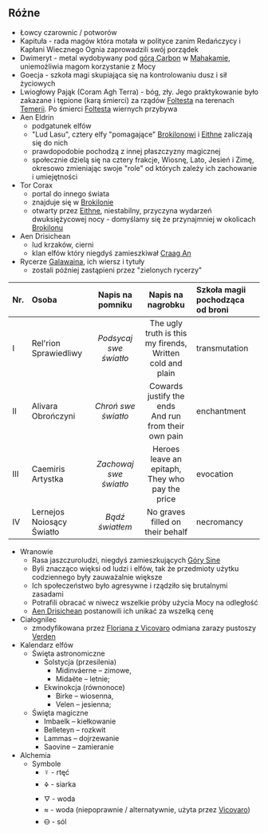 ## Różne
- <a id="r_lowca">Łowcy czarownic / potworów</a>
- <a id="r_kapitula">Kapituła</a> - rada magów która motała w polityce zanim Redańczycy i Kapłani Wiecznego Ognia zaprowadzili swój porządek
- <a id="r_dwimeryt">Dwimeryt</a> - metal wydobywany pod [górą Carbon](#l_gora_carbon) w [Mahakamie](#l_mahakam), uniemożliwia magom korzystanie z Mocy
- <a id="r_goecja">Goecja</a> - szkoła magi skupiająca się na kontrolowaniu dusz i sił życiowych
- <a id="r_lwioglowy_pajak">Lwiogłowy Pająk (Coram Agh Terra)</a> - bóg, zły. Jego praktykowanie było zakazane i tępione (karą śmierci) za rządów [Foltesta](#p_krol_foltest) na terenach [Temerii](#l_temeria). Po śmierci [Foltesta](#p_krol_foltest) wiernych przybywa
- <a id='r_aen_eldrin'>Aen Eldrin</a>
    - podgatunek elfów
    - "Lud Lasu", cztery elfy "pomagające" [Brokilonowi](#l_brokilon) i [Eithne](#p_eithne) zaliczają się do nich
    - prawdopodobie pochodzą z innej płaszczyzny magicznej
    - społecznie dzielą się na cztery frakcje, Wiosnę, Lato, Jesień i Zimę, okresowo zmieniając swoje "role" od których zależy ich zachowanie i umiejętności
- <a id='r_tor_corax'>Tor Corax</a>
    - portal do innego świata
    - znajduje się w [Brokilonie](#l_brokilon)
    - otwarty przez [Eithne](#p_eithne), niestabilny, przyczyna wydarzeń dwuksiężycowej nocy - domyślamy się że przynajmniej w okolicach [Brokilonu](#l_brokilon)
- <a id='r_aen_drisichean'>Aen Drisichean</a>
    - lud krzaków, cierni
    - klan elfów który niegdyś zamieszkiwał [Craag An](#l_craag_an)
- <a id='r_rycerze_galawaina'>Rycerze [Galawaina](#p_galawain), ich wiersz i tytuły</a>
    - zostali później zastąpieni przez "zielonych rycerzy"

| Nr. | Osoba | Napis na pomniku | Napis na nagrobku | Szkoła magii pochodząca od broni | 
| :--- | :--- | :---: | :---: | :--- |
| I   | Rel'rion Sprawiedliwy     | _Podsycaj swe światło_ | The ugly truth is this my firends,<br />Written cold and plain | transmutation |
| II  | Alivara Obrończyni        | _Chroń swe światło_    | Cowards justify the ends<br />And run from their own pain      | enchantment   |
| III | Caemiris Artystka         | _Zachowaj swe światło_ | Heroes leave an epitaph,<br />They who pay the price           | evocation     |
| IV  | Lernejos Noiosący Światło | _Bądź światłem_        | No graves filled on their behalf                               | necromancy    |

- <a id='r_wran'>Wranowie</a>
    - Rasa jaszczuroludzi, niegdyś zamieszkujących [Góry Sine](#l_gory_sine)
    - Byli znacząco więksi od ludzi i elfów, tak że przedmioty użytku codziennego były zauważalnie większe
    - Ich społeczeństwo było agresywne i rządziło się brutalnymi zasadami
    - Potrafili obracać w niwecz wszelkie próby użycia Mocy na odległość
    - [Aen Drisichean](#r_aen_drisichean) postanowili ich unikać za wszelką cenę
- <a id='r_cialognilec'>Ciałognilec</a><a id='r_flesh_rot'></a>
    - zmodyfikowana przez [Floriana z Vicovaro](#p_florian_z_vicovaro) odmiana zarazy pustoszy [Verden](#l_verden)
- Kalendarz elfów
    - Święta astronomiczne
        - Solstycja (przesilenia)
            - <a id='r_midinvaerne'>Midinváerne – zimowe,</a>
            - <a id='r_midaete'>Midaëte – letnie; </a>
        - Ekwinokcja (równonoce)
            - <a id='r_birke'>Birke – wiosenna,</a>
            - <a id='r_velen'>Velen – jesienna; </a>
    - Święta magiczne
        - <a id='r_imbaelk'>Imbaelk – kiełkowanie</a>
        - <a id='r_belleteyn'>Belleteyn – rozkwit</a>
        - <a id='r_lammas'>Lammas – dojrzewanie</a>
        - <a id='r_saovine'>Saovine – zamieranie</a>
- Alchemia
    - Symbole
        - ☿ - rtęć
        - 🜍 - siarka
        - 🜄 - woda
        - ≈ - woda (niepoprawnie / alternatywnie, użyta przez [Vicovaro](#p_florian_z_vicovaro))
        - 🜔 - sól